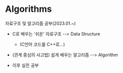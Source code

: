 # Algorithms

자료구조 및 알고리즘 공부(2023.01.~)

- C로 배우는 '쉬운' 자료구조 --> Data Structure

    - (C언어 코드를 C++로...)
- (관계 중심의 사고법) 쉽게 배우는 알고리즘 --> Algorithm
- 이후 실전 공부
